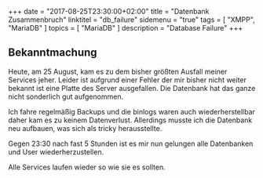 +++
date = "2017-08-25T23:30:00+02:00"
title = "Datenbank Zusammenbruch"
linktitel = "db_failure"
sidemenu = "true"
tags = [ "XMPP", "MariaDB" ]
topics = [ "MariaDB" ]
description = "Database Failure"
+++
## Bekanntmachung

Heute, am 25 August, kam es zu dem bisher größten Ausfall meiner Services jeher.  Leider ist aufgrund einer Fehler der mir bisher nicht weiter bekannt ist eine Platte des Server ausgefallen. Die Datenbank hat das ganze nicht sonderlich gut aufgenommen.

Ich fahre regelmäßig Backups und die binlogs waren auch wiederherstellbar daher kam es zu keinem Datenverlust. Allerdings musste ich die Datenbank neu aufbauen, was sich als tricky herausstellte.

Gegen 23:30 nach fast 5 Stunden ist es mir nun gelungen alle Datenbanken und User wiederherzustellen.

Alle Services laufen wieder so wie sie es sollten.
